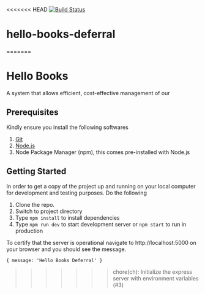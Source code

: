 <<<<<<< HEAD
[![Build Status](https://travis-ci.com/bahdcoder/hello-books-deferral.svg?branch=master)](https://travis-ci.com/bahdcoder/hello-books-deferral)

# hello-books-deferral
=======
# Hello Books 
A system that allows efficient, cost-effective management of our 

## Prerequisites
Kindly ensure you install the following softwares

1. [Git](https://git-scm.com/)
2. [Node.js](https://nodejs.org/en/)
3. Node Package Manager (npm), this comes pre-installed with Node.js


## Getting Started
In order to get a copy of the project up and running on your local computer for development and testing purposes.
Do the following

1. Clone the repo.
2. Switch to project directory
3. Type ``npm install`` to install dependencies
4. Type ``npm run dev`` to start development server or ``npm start`` to run in production

To certify that the server is operational navigate to http://localhost:5000 on your browser and you should see the message.
```
{ message: 'Hello Books Deferral' }
```

>>>>>>> chore(ch): Initialize the express server with environment variables (#3)
